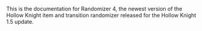 This is the documentation for Randomizer 4, the newest version of the Hollow Knight item and transition randomizer released for the Hollow Knight 1.5 update.